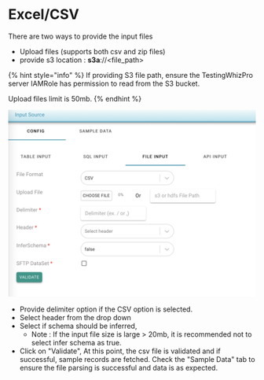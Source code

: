 # Excel/CSV

There are two ways to provide the input files

* Upload files \(supports both csv and zip files\)
* provide s3 location : **s3a**://&lt;file\_path&gt;

{% hint style="info" %}
If providing S3 file path, ensure the TestingWhizPro server IAMRole has permission to read from the S3 bucket.

Upload files limit is 50mb.
{% endhint %}



![](../../../../.gitbook/assets/screen-shot-2021-03-05-at-4.35.17-pm.png)

* Provide delimiter option if the CSV option is selected.
* Select header from the drop down
* Select if schema should be inferred,
  * Note : If the input file size is large &gt; 20mb, it is recommended not to select infer schema as true.
* Click on "Validate", At this point, the csv file is validated and if successful, sample records are fetched. Check the "Sample Data" tab to ensure the file parsing is successful and data is as expected.



